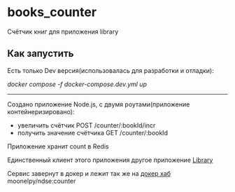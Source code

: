 # books_counter
Счётчик книг для приложения library
## Как запустить
Есть только Dev версия(использовалась для разработки и отладки):


*docker compose -f docker-compose.dev.yml up*
***


Создано приложение Node.js, c двумя роутами(приложение контейнеризировано):

- увеличить счётчик POST /counter/:bookId/incr
- получить значение счётчика GET /counter/:bookId

Приложение хранит count в Redis

Единственный клиент этого приложения другое приложение
 [Library](https://github.com/Moonelpy/NDSE_Homework/tree/docker_2.5_hw)

Сервис завернут в докер и лежит так же на [докер хаб](https://hub.docker.com/layers/moonelpy/ndse/counter/images/sha256-f1d21a1f9f47ff8b3bca4a8b9a906c6babd148259ec6c98de70bb068a60c2e50?context=repo) moonelpy/ndse:counter